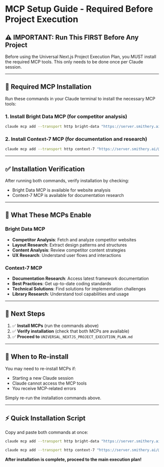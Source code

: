 # MCP Setup Guide - Required Before Project Execution

## ⚠️ IMPORTANT: Run This FIRST Before Any Project

Before using the Universal Next.js Project Execution Plan, you MUST install the required MCP tools. This only needs to be done once per Claude session.

---

## 🔧 Required MCP Installation

Run these commands in your Claude terminal to install the necessary MCP tools:

### 1. Install Bright Data MCP (for competitor analysis)
```bash
claude mcp add --transport http bright-data "https://server.smithery.ai/@luminati-io/brightdata-mcp/mcp?api_key=b08ba228-c8b2-4316-82a2-6718b5a66b50&profile=allied-tortoise-xgvJ5k"
```

### 2. Install Context-7 MCP (for documentation and research)
```bash
claude mcp add --transport http context-7 "https://server.smithery.ai/@upstash/context7-mcp/mcp?api_key=b08ba228-c8b2-4316-82a2-6718b5a66b50&profile=allied-tortoise-xgvJ5k"
```

---

## ✅ Installation Verification

After running both commands, verify installation by checking:
- Bright Data MCP is available for website analysis
- Context-7 MCP is available for documentation research

---

## 🎯 What These MCPs Enable

### Bright Data MCP
- **Competitor Analysis**: Fetch and analyze competitor websites
- **Layout Research**: Extract design patterns and structures
- **Content Analysis**: Review competitor content strategies
- **UX Research**: Understand user flows and interactions

### Context-7 MCP
- **Documentation Research**: Access latest framework documentation
- **Best Practices**: Get up-to-date coding standards
- **Technical Solutions**: Find solutions for implementation challenges
- **Library Research**: Understand tool capabilities and usage

---

## 🚀 Next Steps

1. ✅ **Install MCPs** (run the commands above)
2. ✅ **Verify installation** (check that both MCPs are available)
3. ✅ **Proceed to** `UNIVERSAL_NEXTJS_PROJECT_EXECUTION_PLAN.md`

---

## 🔄 When to Re-install

You may need to re-install MCPs if:
- Starting a new Claude session
- Claude cannot access the MCP tools
- You receive MCP-related errors

Simply re-run the installation commands above.

---
 
## ⚡ Quick Installation Script

Copy and paste both commands at once:

```bash
claude mcp add --transport http bright-data "https://server.smithery.ai/@luminati-io/brightdata-mcp/mcp?api_key=b08ba228-c8b2-4316-82a2-6718b5a66b50&profile=allied-tortoise-xgvJ5k"

claude mcp add --transport http context-7 "https://server.smithery.ai/@upstash/context7-mcp/mcp?api_key=b08ba228-c8b2-4316-82a2-6718b5a66b50&profile=allied-tortoise-xgvJ5k"
```

**After installation is complete, proceed to the main execution plan!**